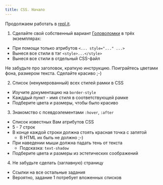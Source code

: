 ```yaml
---
title: CSS. Начало
---
```


Продолжаем работать в
[repl.it].

1. Сделайте свой собственный вариант [Головоломки][puzzle]
в трёх экземплярах:
  * При помощи только атрибутов `<... style="..." ...>`
  * Вынеся все стили в тэг `<style>...</style>`
  * Вынеся все стили в отдельный CSS-файл

  Не забудьте про заголовок, краткую инструкцию.
  Поиграйтесь цветами фона, размером текста.
  Сделайте красиво ;-)

2. Список (ненумерованный) всех стилей рамки в CSS
  * Изучите документацию на `border-style`
  * Кажддый пункт - имя стиля в соответствующей рамке
  * Подберите цвета и размеры, чтобы было красиво

3. Знакомство с псевдоэлементами `:hover`, `:after`
  * Список известных Вам атрибутов CSS
  * 5 - 7 строк
  * В конце каждой строки должна стоять красная точка с запятой
    + В HTML их быть не должно ;-)
  * При наведении мыши должна падать тень от текста
    + Подсказка: `text-shadow`
  * Подберите цвета и размеры из эстетических соображений

4. Не забудьте сделать (заглавную) страницу
  * Ссылки на все остальные задания
  * Вероятно, задание 1 потребует вложенных списков

[repl.it]: https://repl.it/
[puzzle]: https://pikabu.ru/story/test_dlya_vyiyavleniya_shpionov_1934178
